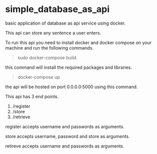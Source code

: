 # simple_database_as_api
basic application of database as api service using docker.

This api can store any sentence a user enters.

To run this api you need to install docker and docker compose on your machine and run the following commands.

>sudo docker-compose build.

this command will install the required packages and libraries.

>docker-compose up

the api will be hosted on port 0.0.0.0:5000 using this command.

This api has 3 end points.

1) /register
2) /store
3) /retrieve

register accepts username and passwords as arguments.

store accepts username, password and store as arguments.

retireve accepts username and passwords as arguments.
